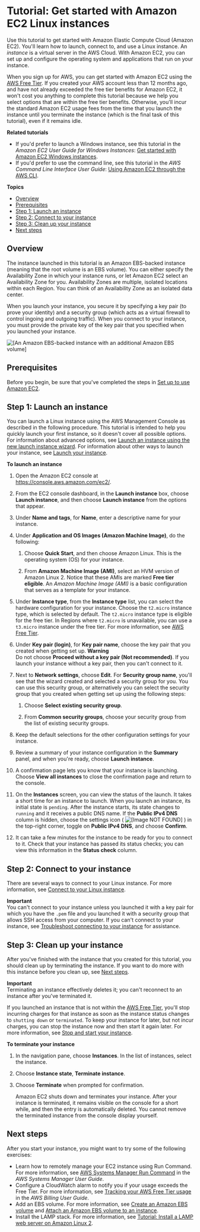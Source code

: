 # Tutorial: Get started with Amazon EC2 Linux instances<a name="EC2_GetStarted"></a>

Use this tutorial to get started with Amazon Elastic Compute Cloud \(Amazon EC2\)\. You'll learn how to launch, connect to, and use a Linux instance\. An *instance* is a virtual server in the AWS Cloud\. With Amazon EC2, you can set up and configure the operating system and applications that run on your instance\.

When you sign up for AWS, you can get started with Amazon EC2 using the [AWS Free Tier](https://aws.amazon.com/free/)\. If you created your AWS account less than 12 months ago, and have not already exceeded the free tier benefits for Amazon EC2, it won't cost you anything to complete this tutorial because we help you select options that are within the free tier benefits\. Otherwise, you'll incur the standard Amazon EC2 usage fees from the time that you launch the instance until you terminate the instance \(which is the final task of this tutorial\), even if it remains idle\.

**Related tutorials**
+ If you'd prefer to launch a Windows instance, see this tutorial in the *Amazon EC2 User Guide for Windows Instances*: [Get started with Amazon EC2 Windows instances](https://docs.aws.amazon.com/AWSEC2/latest/WindowsGuide/EC2_GetStarted.html)\.
+ If you'd prefer to use the command line, see this tutorial in the *AWS Command Line Interface User Guide*: [Using Amazon EC2 through the AWS CLI](https://docs.aws.amazon.com/cli/latest/userguide/cli-using-ec2.html)\.

**Topics**
+ [Overview](#ec2-get-started-overview)
+ [Prerequisites](#ec2-getstarted-prereqs)
+ [Step 1: Launch an instance](#ec2-launch-instance)
+ [Step 2: Connect to your instance](#ec2-connect-to-instance-linux)
+ [Step 3: Clean up your instance](#ec2-clean-up-your-instance)
+ [Next steps](#ec2-next-steps)

## Overview<a name="ec2-get-started-overview"></a>

The instance launched in this tutorial is an Amazon EBS\-backed instance \(meaning that the root volume is an EBS volume\)\. You can either specify the Availability Zone in which your instance runs, or let Amazon EC2 select an Availability Zone for you\. Availability Zones are multiple, isolated locations within each Region\. You can think of an Availability Zone as an isolated data center\.

When you launch your instance, you secure it by specifying a key pair \(to prove your identity\) and a security group \(which acts as a virtual firewall to control ingoing and outgoing traffic\)\. When you connect to your instance, you must provide the private key of the key pair that you specified when you launched your instance\.

![\[An Amazon EBS-backed instance with an additional Amazon EBS volume\]](http://docs.aws.amazon.com/AWSEC2/latest/UserGuide/images/overview_getting_started.png)

## Prerequisites<a name="ec2-getstarted-prereqs"></a>

Before you begin, be sure that you've completed the steps in [Set up to use Amazon EC2](get-set-up-for-amazon-ec2.md)\.

## Step 1: Launch an instance<a name="ec2-launch-instance"></a>

You can launch a Linux instance using the AWS Management Console as described in the following procedure\. This tutorial is intended to help you quickly launch your first instance, so it doesn't cover all possible options\. For information about advanced options, see [Launch an instance using the new launch instance wizard](ec2-launch-instance-wizard.md)\. For information about other ways to launch your instance, see [Launch your instance](LaunchingAndUsingInstances.md)\.

**To launch an instance**

1. Open the Amazon EC2 console at [https://console\.aws\.amazon\.com/ec2/](https://console.aws.amazon.com/ec2/)\.

1. From the EC2 console dashboard, in the **Launch instance** box, choose **Launch instance**, and then choose **Launch instance** from the options that appear\.

1. Under **Name and tags**, for **Name**, enter a descriptive name for your instance\.

1. Under **Application and OS Images \(Amazon Machine Image\)**, do the following:

   1. Choose **Quick Start**, and then choose Amazon Linux\. This is the operating system \(OS\) for your instance\.

   1. From **Amazon Machine Image \(AMI\)**, select an HVM version of Amazon Linux 2\. Notice that these AMIs are marked **Free tier eligible**\. An *Amazon Machine Image \(AMI\)* is a basic configuration that serves as a template for your instance\.

1. Under **Instance type**, from the **Instance type** list, you can select the hardware configuration for your instance\. Choose the `t2.micro` instance type, which is selected by default\. The `t2.micro` instance type is eligible for the free tier\. In Regions where `t2.micro` is unavailable, you can use a `t3.micro` instance under the free tier\. For more information, see [AWS Free Tier](https://aws.amazon.com/free/)\.

1. Under **Key pair \(login\)**, for **Key pair name**, choose the key pair that you created when getting set up\.
**Warning**  
Do not choose **Proceed without a key pair \(Not recommended\)**\. If you launch your instance without a key pair, then you can't connect to it\.

1. Next to **Network settings**, choose **Edit**\. For **Security group name**, you'll see that the wizard created and selected a security group for you\. You can use this security group, or alternatively you can select the security group that you created when getting set up using the following steps:

   1. Choose **Select existing security group**\.

   1. From **Common security groups**, choose your security group from the list of existing security groups\.

1. Keep the default selections for the other configuration settings for your instance\. 

1. Review a summary of your instance configuration in the **Summary** panel, and when you're ready, choose **Launch instance**\.

1. A confirmation page lets you know that your instance is launching\. Choose **View all instances** to close the confirmation page and return to the console\.

1. On the **Instances** screen, you can view the status of the launch\. It takes a short time for an instance to launch\. When you launch an instance, its initial state is `pending`\. After the instance starts, its state changes to `running` and it receives a public DNS name\. If the **Public IPv4 DNS** column is hidden, choose the settings icon \( ![\[Image NOT FOUND\]](http://docs.aws.amazon.com/AWSEC2/latest/UserGuide/images/settings-icon.png) \) in the top\-right corner, toggle on **Public IPv4 DNS**, and choose **Confirm**\.

1. It can take a few minutes for the instance to be ready for you to connect to it\. Check that your instance has passed its status checks; you can view this information in the **Status check** column\.

## Step 2: Connect to your instance<a name="ec2-connect-to-instance-linux"></a>

There are several ways to connect to your Linux instance\. For more information, see [Connect to your Linux instance](AccessingInstances.md)\.

**Important**  
You can't connect to your instance unless you launched it with a key pair for which you have the `.pem` file and you launched it with a security group that allows SSH access from your computer\. If you can't connect to your instance, see [Troubleshoot connecting to your instance](TroubleshootingInstancesConnecting.md) for assistance\.

## Step 3: Clean up your instance<a name="ec2-clean-up-your-instance"></a>

After you've finished with the instance that you created for this tutorial, you should clean up by terminating the instance\. If you want to do more with this instance before you clean up, see [Next steps](#ec2-next-steps)\.

**Important**  
Terminating an instance effectively deletes it; you can't reconnect to an instance after you've terminated it\.

If you launched an instance that is not within the [AWS Free Tier](https://aws.amazon.com/free/), you'll stop incurring charges for that instance as soon as the instance status changes to `shutting down` or `terminated`\. To keep your instance for later, but not incur charges, you can stop the instance now and then start it again later\. For more information, see [Stop and start your instance](Stop_Start.md)\.

**To terminate your instance**

1. In the navigation pane, choose **Instances**\. In the list of instances, select the instance\.

1. Choose **Instance state**, **Terminate instance**\.

1. Choose **Terminate** when prompted for confirmation\.

   Amazon EC2 shuts down and terminates your instance\. After your instance is terminated, it remains visible on the console for a short while, and then the entry is automatically deleted\. You cannot remove the terminated instance from the console display yourself\.

## Next steps<a name="ec2-next-steps"></a>

After you start your instance, you might want to try some of the following exercises:
+ Learn how to remotely manage your EC2 instance using Run Command\. For more information, see [AWS Systems Manager Run Command](https://docs.aws.amazon.com/systems-manager/latest/userguide/execute-remote-commands.html) in the *AWS Systems Manager User Guide*\.
+ Configure a CloudWatch alarm to notify you if your usage exceeds the Free Tier\. For more information, see [Tracking your AWS Free Tier usage](https://docs.aws.amazon.com/awsaccountbilling/latest/aboutv2/tracking-free-tier-usage.html) in the *AWS Billing User Guide*\.
+ Add an EBS volume\. For more information, see [Create an Amazon EBS volume](ebs-creating-volume.md) and [Attach an Amazon EBS volume to an instance](ebs-attaching-volume.md)\.
+ Install the LAMP stack\. For more information, see [Tutorial: Install a LAMP web server on Amazon Linux 2](ec2-lamp-amazon-linux-2.md)\.